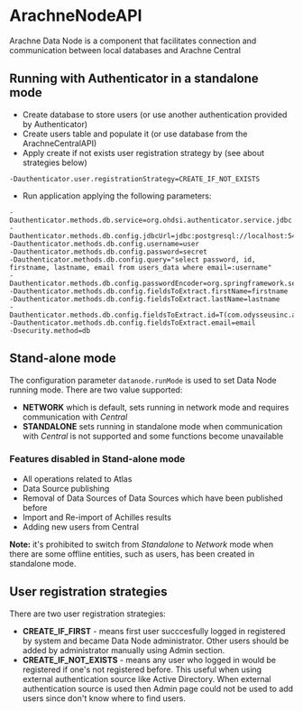 # ArachneNodeAPI
Arachne Data Node is a component that facilitates connection and communication between local databases and Arachne Central

## Running with Authenticator in a standalone mode

- Create database to store users (or use another authentication provided by Authenticator)
- Create users table and populate it (or use database from the ArachneCentralAPI)
- Apply create if not exists user registration strategy by (see about strategies below)
```
-Dauthenticator.user.registrationStrategy=CREATE_IF_NOT_EXISTS
```
- Run application applying the following parameters:

```
-Dauthenticator.methods.db.service=org.ohdsi.authenticator.service.jdbc.JdbcAuthService
-Dauthenticator.methods.db.config.jdbcUrl=jdbc:postgresql://localhost:5432/arachne_portal
-Dauthenticator.methods.db.config.username=user
-Dauthenticator.methods.db.config.password=secret
-Dauthenticator.methods.db.config.query="select password, id, firstname, lastname, email from users_data where email=:username"
-Dauthenticator.methods.db.config.passwordEncoder=org.springframework.security.crypto.bcrypt.BCryptPasswordEncoder
-Dauthenticator.methods.db.config.fieldsToExtract.firstName=firstname
-Dauthenticator.methods.db.config.fieldsToExtract.lastName=lastname
-Dauthenticator.methods.db.config.fieldsToExtract.id=T(com.odysseusinc.arachne.commons.utils.UserIdUtils).idToUuid(T(java.lang.Long).valueOf(id))
-Dauthenticator.methods.db.config.fieldsToExtract.email=email
-Dsecurity.method=db
```

## Stand-alone mode

The configuration parameter `datanode.runMode` is used to set Data Node running mode.
There are two value supported:
- **NETWORK** which is default, sets running in network mode and requires communication with *Central*
- **STANDALONE** sets running in standalone mode when communication with *Central* is not supported
and some functions become unavailable

### Features disabled in Stand-alone mode
- All operations related to Atlas
- Data Source publishing
- Removal of Data Sources of Data Sources which have been published before
- Import and Re-import of Achilles results
- Adding new users from Central

**Note:** it's prohibited to switch from *Standalone* to *Network* mode when there are some
offline entities, such as users, has been created in standalone mode. 

## User registration strategies

There are two user registration strategies:
- **CREATE_IF_FIRST** - means first user succcesfully logged in registered by system 
and became Data Node administrator. Other users should be added by administrator manually
using Admin section.
- **CREATE_IF_NOT_EXISTS** - means any user who logged in would be registered if one's not
registered before. This useful when using external authentication source like Active Directory.
When external authentication source is used then Admin page could not be used to add users
since don't know where to find users.  